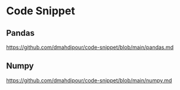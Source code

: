 # Code Snippet

## Pandas
https://github.com/dmahdipour/code-snippet/blob/main/pandas.md

## Numpy
https://github.com/dmahdipour/code-snippet/blob/main/numpy.md
